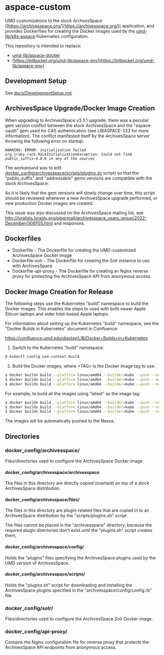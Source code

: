 # aspace-custom

UMD customizations to the stock ArchvesSpace
([https://archivesspace.org/](https://archivesspace.org/))
application, and provides Dockerfiles for creating the Docker images used by the
[umd-lib/k8s-aspace](https://github.com/umd-lib/k8s-aspace) Kubernetes
configuration.

This repository is intended to replace:

* [umd-lib/aspace-docker](https://github.com/umd-lib/aspace-docker)
* [https://bitbucket.org/umd-lib/aspace-env](https://bitbucket.org/umd-lib/aspace-env)

## Development Setup

See [docs/DevelopmentSetup.md](docs/DevelopmentSetup.md).

## ArchivesSpace Upgrade/Docker Image Creation

When upgrading to ArchivesSpace v3.3.1 upgrade, there was a peculiar gem version
conflict between the stock ArchivesSpace and the "aspace-oauth" gem used for
CAS authentication (see LIBASPACE-333 for more information). The conflict
manifested itself by the ArchivesSpace server throwing the following error on
startup:

```text
WARNING: ERROR: initialization failed
org.jruby.rack.RackInitializationException: Could not find public_suffix-4.0.6 in any of the sources
```

The workaround was to edit [docker_config/archivesspace/scripts/plugins.sh](docker_config/archivesspace/scripts/plugins.sh)
script) so that the "public_suffix" and "addressable" gems versions are
compatible with the stock ArchivesSpace.

As it is likely that the gem versions will slowly change over time, this script
should be reviewed whenever a new ArchivesSpace upgrade performed, or new
production Docker images are created.

This issue was also discussed on the ArchivesSpace mailing list, see
<http://lyralists.lyrasis.org/pipermail/archivesspace_users_group/2022-December/009705.html>
and responses.

## Dockerfiles

* Dockerfile - The Dockerfile for creating the UMD-customized ArchivesSpace
Docker image
* Dockerfile-solr - The Dockerfile for creating the Solr instance to use with
  ArchivesSpace
* Dockerfile-api-proxy - The Dockerfile for creating an Nginx reverse proxy for
protecting the ArchivesSpace API from anonymous access.

## Docker Image Creation for Release

The following steps use the Kubernetes "build" namespace to build the Docker
images. This enables the steps to used with both newer Apple Silicon laptops and
older Intel-based Apple laptops.

For information about setting up the Kubernetes "build" namespace, see
the "Docker Builds in Kubernetes" document in Confluence:

<https://confluence.umd.edu/display/LIB/Docker+Builds+in+Kubernetes>

1) Switch to the Kubernetes "build" namespace:

```bash
$ kubectl config use-context build
```

2) Build the Docker images, where \<TAG> is the Docker image tag to use:

```bash
$ docker buildx build --platform linux/amd64 --builder=kube --push --no-cache -t docker.lib.umd.edu/aspace:<TAG> -f Dockerfile .
$ docker buildx build --platform linux/amd64 --builder=kube --push --no-cache -t docker.lib.umd.edu/aspace-api-proxy:<TAG> -f Dockerfile-api-proxy .
$ docker buildx build --platform linux/amd64 --builder=kube --push --no-cache -t docker.lib.umd.edu/aspace-solr:<TAG> -f Dockerfile-solr .
```

For example, to build all the images using "latest" as the image tag:

```bash
$ docker buildx build --platform linux/amd64 --builder=kube --push --no-cache -t docker.lib.umd.edu/aspace:latest -f Dockerfile .
$ docker buildx build --platform linux/amd64 --builder=kube --push --no-cache -t docker.lib.umd.edu/aspace-api-proxy:latest -f Dockerfile-api-proxy .
$ docker buildx build --platform linux/amd64 --builder=kube --push --no-cache -t docker.lib.umd.edu/aspace-solr:latest -f Dockerfile-solr .
```

The images will be automatically pushed to the Nexus.

## Directories

### docker_config/archivesspace/

Files/directories used to configure the ArchivesSpace Docker image.

#### docker_config/archivesspace/archivesspace

The files in this directory are directly copied (overlaid) on top of a
stock ArchivesSpace distribution.

#### docker_config/archivesspace/files/

The files in this directory are plugin-related files that are copied in to an
ArchivesSpace distribution by the "scripts/plugins.sh" script.

The files cannot be placed in the "archivesspace" directory, because the
required plugin directories don't exist until the "plugins.sh" script creates
them,

#### docker_config/archivesspace/config/

Holds the "plugins" files specifying the ArchivesSpace plugins used by the
UMD version of ArchivesSpace.

#### docker_config/archivesspace/scripts/

Holds the "plugins.sh" script for downloading and installing the ArchivesSpace
plugins specified in the "archivesspace/config/config.rb" file.

### docker_config/solr/

Files/directories used to configure the ArchivesSpace Solr Docker image.

### docker_config/api-proxy/

Contains the Nginx configuration file for reverse proxy that protects the
ArchivesSpace API endpoints from anonymous access.
